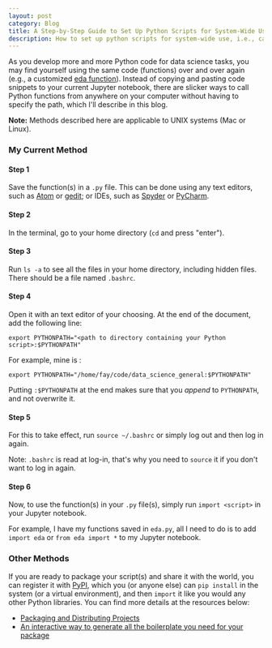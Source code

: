 ```yaml
---
layout: post
category: Blog
title: A Step-by-Step Guide to Set Up Python Scripts for System-Wide Use
description: How to set up python scripts for system-wide use, i.e., calling a Python script from anywhere on your computer without having to specify the path
---
```

As you develop more and more Python code for data science tasks, you may find yourself using the same code (functions) over and over again (e.g., a customized [eda function](https://gist.github.com/Ailuropoda1864/5a067b50406534eb25ff268d4232efc8)).
Instead of copying and pasting code snippets to your current Jupyter notebook, there are slicker ways to call Python functions from anywhere on your computer without having to specify the path, which I'll describe in this blog.

__Note:__ Methods described here are applicable to UNIX systems (Mac or Linux).

### My Current Method

#### Step 1
Save the function(s) in a `.py` file.
This can be done using any text editors, such as [Atom](https://www.google.com/url?sa=t&rct=j&q=&esrc=s&source=web&cd=1&cad=rja&uact=8&ved=0ahUKEwihqfHuu5TWAhXKh1QKHWDFDcwQFggoMAA&url=https%3A%2F%2Fatom.io%2F&usg=AFQjCNG9GpArx65u5sF0eKusBOg5u_9dtQ) or [gedit](https://wiki.gnome.org/Apps/Gedit); or IDEs, such as [Spyder](https://pythonhosted.org/spyder/installation.html) or [PyCharm](https://www.jetbrains.com/pycharm/).

#### Step 2
In the terminal, go to your home directory (`cd` and press "enter").

#### Step 3
Run `ls -a` to see all the files in your home directory, including hidden files. There should be a file named `.bashrc`.

#### Step 4
Open it with an text editor of your choosing.
At the end of the document, add the following line:

`export PYTHONPATH="<path to directory containing your Python script>:$PYTHONPATH"`

For example, mine is :

`export PYTHONPATH="/home/fay/code/data_science_general:$PYTHONPATH"`

Putting `:$PYTHONPATH` at the end makes sure that you *append* to `PYTHONPATH`, and not overwrite it.

#### Step 5
For this to take effect, run `source ~/.bashrc` or simply log out and then log in again.

Note: `.bashrc` is read at log-in, that's why you need to `source` it if you don't want to log in again.

#### Step 6
Now, to use the function(s) in your `.py` file(s), simply run `import <script>` in your Jupyter notebook.

For example, I have my functions saved in `eda.py`, all I need to do is to add `import eda` or `from eda import *` to my Jupyter notebook.

### Other Methods
If you are ready to package your script(s) and share it with the world, you can register it with [PyPI](https://pypi.python.org/pypi), which you (or anyone else) can `pip install` in the system (or a virtual environment), and then `import` it like you would any other Python libraries. You can find more details at the resources below:
- [Packaging and Distributing Projects](https://packaging.python.org/tutorials/distributing-packages/)
- [An interactive way to generate all the boilerplate you need for your package](https://github.com/wdm0006/cookiecutter-pipproject)
